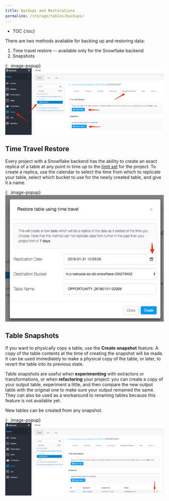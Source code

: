 ```yaml
---
title: Backups and Restorations
permalink: /storage/tables/backups/
---
```


* TOC
{:toc}

There are two methods available for backing up and restoring data: 

1. Time travel restore -- available only for the Snowflake backend
2. Snapshots

{: .image-popup}
![Screenshot - Storage Backups](/storage/tables/snap-restore.png)

## Time Travel Restore
Every project with a Snowflake backend has the ability to create an exact replica of a table
at any point in time up to the [limit set](/management/project/) for the project.
To create a replica, use the calendar to select the time from which to replicate your table,
select which bucket to use for the newly created table, and give it a name.

{: .image-popup}
![Screenshot - Time Travel Restore](/storage/tables/time-travel-restore.png)


## Table Snapshots
If you want to physically copy a table, use the **Create snapshot** feature. A copy of the table
contents at the time of creating the snapshot will be made. It can be used immediately to make
a physical copy of the table, or later, to revert the table into its previous state.

Table snapshots are useful when **experimenting** with extractors or transformations, or
when **refactoring** your project: you can create a copy of your output table, experiment a
little, and then compare the new output table with the original one to make sure your output
remained the same. They can also be used as a workaround to renaming tables because this
feature is not available yet.

New tables can be created from any snapshot.

{: .image-popup}
![Screenshot - Storage Snapshots List](/storage/tables/snapshot-restore.png)
